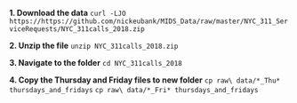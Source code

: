 **1. Download the data**
`curl -LJO https://https://github.com/nickeubank/MIDS_Data/raw/master/NYC_311_ServiceRequests/NYC_311calls_2018.zip`

**2. Unzip the file**
`unzip NYC_311calls_2018.zip`

**3. Navigate to the folder**
`cd NYC_311calls_2018`

**4. Copy the Thursday and Friday files to new folder**
`cp raw\ data/*_Thu* thursdays_and_fridays`
`cp raw\ data/*_Fri* thursdays_and_fridays`